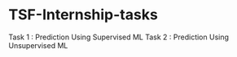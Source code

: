 # TSF-Internship-tasks
Task 1 : Prediction Using Supervised ML Task 2 : Prediction Using Unsupervised ML 
